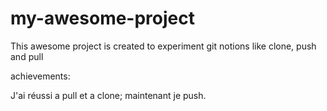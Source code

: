 # my-awesome-project
This awesome project is created to experiment git notions like clone, push and pull

achievements:

J'ai réussi a pull et a clone; maintenant je push.